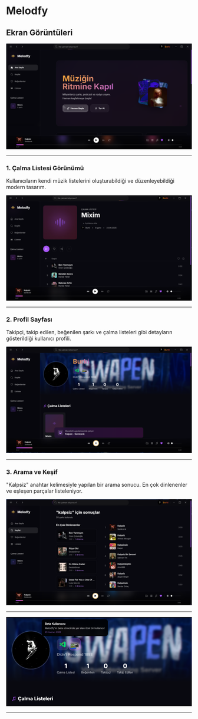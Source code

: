 # Melodfy

## Ekran Görüntüleri

![Main](https://github.com/shutjs/Melodfy/blob/main/Images/Screen1.png?raw=true)

---

### 1. Çalma Listesi Görünümü
Kullanıcıların kendi müzik listelerini oluşturabildiği ve düzenleyebildiği modern tasarım.
  
![Playlist](https://github.com/shutjs/Melodfy/blob/main/Images/Screen2.png?raw=true)

---

### 2. Profil Sayfası
Takipçi, takip edilen, beğenilen şarkı ve çalma listeleri gibi detayların gösterildiği kullanıcı profili.

![Profile](https://github.com/shutjs/Melodfy/blob/main/Images/Screen3.png?raw=true)

---

### 3. Arama ve Keşif
"Kalpsiz" anahtar kelimesiyle yapılan bir arama sonucu. En çok dinlenenler ve eşleşen parçalar listeleniyor.

![Search](https://github.com/shutjs/Melodfy/blob/main/Images/Screen4.png?raw=true)

---

![Badges](https://github.com/shutjs/Melodfy/blob/main/Images/Badges.png?raw=true)

---
